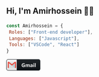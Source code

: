 <div>
  <h2>Hi, I'm Amirhossein 🐱‍👤</h2>
</div>

```javascript
const Amirhossein = {
 Roles: ["Front-end developer"],
 Languages: ["Javascript"],
 Tools: ["VSCode", "React"]
}
```

<div>
<a href="mailto:amirmanshadi.code@gmail.com"><img src="https://raw.githubusercontent.com/MikeCodesDotNET/ColoredBadges/master/svg/social/gmail.svg" alt="gmail" width="90"></a>
